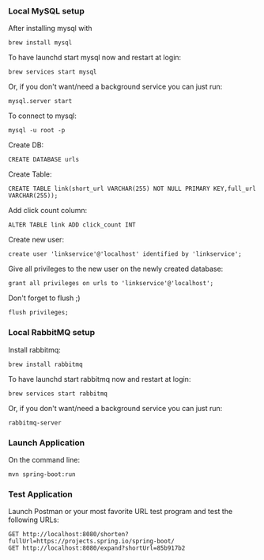 ### Local MySQL setup

After installing mysql with
```
brew install mysql
```

To have launchd start mysql now and restart at login:
```
brew services start mysql
```

Or, if you don't want/need a background service you can just run:
```
mysql.server start
```

To connect to mysql:
```
mysql -u root -p
```

Create DB:
```
CREATE DATABASE urls
```

Create Table:
```
CREATE TABLE link(short_url VARCHAR(255) NOT NULL PRIMARY KEY,full_url VARCHAR(255));
```

Add click count column: 
```
ALTER TABLE link ADD click_count INT
```

Create new user:
```
create user 'linkservice'@'localhost' identified by 'linkservice';
```

Give all privileges to the new user on the newly created database:
```
grant all privileges on urls to 'linkservice'@'localhost';
```

Don't forget to flush ;)
```
flush privileges;
```


### Local RabbitMQ setup

Install rabbitmq:
```
brew install rabbitmq
```

To have launchd start rabbitmq now and restart at login:
```
brew services start rabbitmq
```

Or, if you don't want/need a background service you can just run:
```
rabbitmq-server
```


### Launch Application

On the command line:
```
mvn spring-boot:run
```

### Test Application

Launch Postman or your most favorite URL test program and test the following URLs:
```
GET http://localhost:8080/shorten?fullUrl=https://projects.spring.io/spring-boot/
GET http://localhost:8080/expand?shortUrl=85b917b2
```
